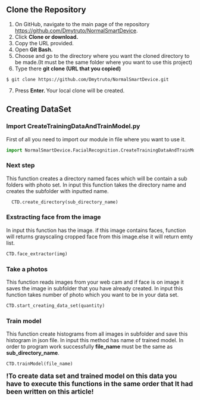 
## Clone the Repository
 1. On GitHub, navigate to the main page of the repository https://github.com/Dmytruto/NormalSmartDevice.
 2. Click <strong> Clone or download. </strong>
 3. Copy the URL provided.
 4. Open <strong> Git Bash. </strong>
 5. Choose and go to the directory where you want the cloned directory to be made.(It must be the same folder where you want to use this project)
 6. Type there <strong> git clone (URL that you copied) </strong>
 ```git
 $ git clone https://github.com/Dmytruto/NormalSmartDevice.git
 ```
 7. Press <strong> Enter. </strong> Your local clone will be created.
 ## Creating DataSet
 ### Import CreateTrainingDataAndTrainModel.py
 First of all you need to import our module in file where you want to use it.
  ```python
  import NormalSmartDevice.FacialRecognition.CreateTrainingDataAndTrainModel as CTD
  ```
### Next step
This function creates a directory named faces which will be contain a sub folders with photo set. In input this function takes the directory name and creates the subfolder with inputted name. 
```python 
  CTD.create_directory(sub_directory_name)
```
### Exstracting face from the image
 In input this function has the image. if this image contains faces, function will returns grayscaling cropped face from this image.else it will return emty list.
 ```python
 CTD.face_extractor(img)
 ```
 ### Take a photos
 This function reads images from your web cam and if face is on image it saves the image in subfolder that you have already created. In input this function takes number of photo which you want to be in your data set.
 ```python
 CTD.start_creating_data_set(quantity)
 ```
 ### Train model
This function create histograms from all images in subfolder and save this histogram in json file. In input this method has name of trained model. In order to program work successfully <strong>file_name</strong> must be the same as <strong>sub_directory_name</strong>.
 ```python
CTD.trainModel(file_name)
```



<strong style="font-size: 1.1rem;"> !To create data set and trained model on this data you have to execute this functions in the same order that It had been written on this article!</strong>
